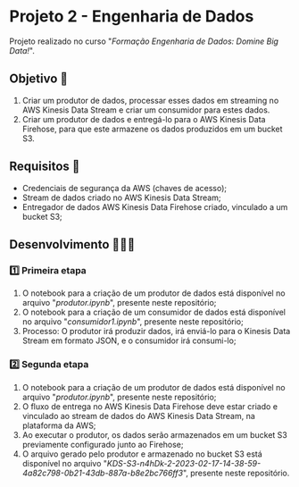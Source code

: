 # Projeto 2 - Engenharia de Dados

Projeto realizado no curso "*Formação Engenharia de Dados: Domine Big Data!*".

## Objetivo 🎯
1. Criar um produtor de dados, processar esses dados em streaming no AWS Kinesis Data Stream e criar um consumidor para estes dados.
2. Criar um produtor de dados e entregá-lo para o AWS Kinesis Data Firehose, para que este armazene os dados produzidos em um bucket S3.

## Requisitos 📄
- Credenciais de segurança da AWS (chaves de acesso);
- Stream de dados criado no AWS Kinesis Data Stream;
- Entregador de dados AWS Kinesis Data Firehose criado, vinculado a um bucket S3;

## Desenvolvimento 👨🏻‍💻
### 1️⃣ Primeira etapa
1. O notebook para a criação de um produtor de dados está disponível no arquivo "*produtor.ipynb*", presente neste repositório;
2. O notebook para a criação de um consumidor de dados está disponível no arquivo "*consumidor1.ipynb*", presente neste repositório;
3. Processo: O produtor irá produzir dados, irá enviá-lo para o Kinesis Data Stream em formato JSON, e o consumidor irá consumi-lo;

### 2️⃣ Segunda etapa
1. O notebook para a criação de um produtor de dados está disponível no arquivo "*produtor.ipynb*", presente neste repositório;
2. O fluxo de entrega no AWS Kinesis Data Firehose deve estar criado e vinculado ao stream de dados do AWS Kinesis Data Stream, na plataforma da AWS;
3. Ao executar o produtor, os dados serão armazenados em um bucket S3 previamente configurado junto ao Firehose;
4. O arquivo gerado pelo produtor e armazenado no bucket S3 está disponível no arquivo "*KDS-S3-n4hDk-2-2023-02-17-14-38-59-4a82c798-0b21-43db-887a-b8e2bc766ff3*", presente neste repositório.
